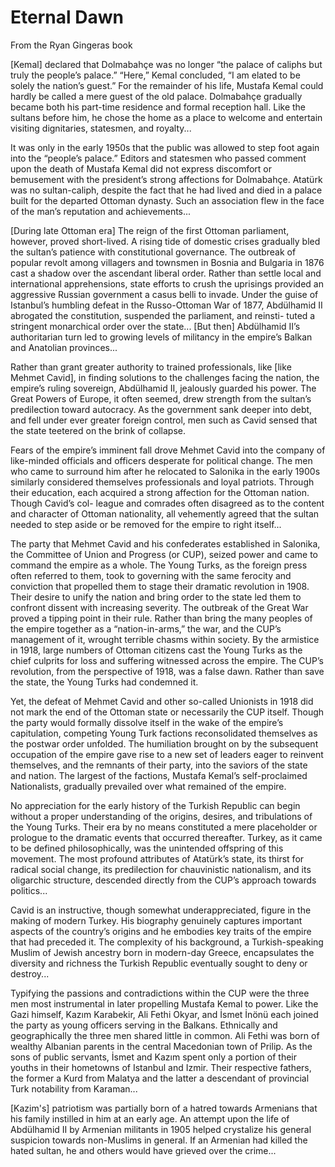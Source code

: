 # Eternal Dawn

From the Ryan Gingeras book

[Kemal] declared that Dolmabahçe was no longer “the palace of caliphs
but truly the people’s palace.” “Here,” Kemal concluded, “I am elated
to be solely the nation’s guest.” For the remainder of his life,
Mustafa Kemal could hardly be called a mere guest of the old
palace. Dolmabahçe gradually became both his part-time residence and
formal reception hall. Like the sultans before him, he chose the home
as a place to welcome and entertain visiting dignitaries, statesmen,
and royalty...

It was only in the early 1950s that the public was allowed to step
foot again into the “people’s palace.” Editors and statesmen who
passed comment upon the death of Mustafa Kemal did not express
discomfort or bemusement with the president’s strong affections for
Dolmabahçe. Atatürk was no sultan-caliph, despite the fact that he had
lived and died in a palace built for the departed Ottoman
dynasty. Such an association flew in the face of the man’s reputation
and achievements... 

[During late Ottoman era] The reign of the first Ottoman parliament,
however, proved short-lived. A rising tide of domestic crises
gradually bled the sultan’s patience with constitutional
governance. The outbreak of popular revolt among villagers and
townsmen in Bosnia and Bulgaria in 1876 cast a shadow over the
ascendant liberal order.  Rather than settle local and international
apprehensions, state efforts to crush the uprisings provided an
aggressive Russian government a casus belli to invade.  Under the
guise of Istanbul’s humbling defeat in the Russo-Ottoman War of 1877,
Abdülhamid II abrogated the constitution, suspended the parliament,
and reinsti- tuted a stringent monarchical order over the
state... [But then] Abdülhamid II’s authoritarian turn led to growing
levels of militancy in the empire’s Balkan and Anatolian provinces...

Rather than grant greater authority to trained professionals, like
[like Mehmet Cavid], in finding solutions to the challenges facing the
nation, the empire’s ruling sovereign, Abdülhamid II, jealously
guarded his power. The Great Powers of Europe, it often seemed, drew
strength from the sultan’s predilection toward autocracy. As the
government sank deeper into debt, and fell under ever greater foreign
control, men such as Cavid sensed that the state teetered on the brink
of collapse.

Fears of the empire’s imminent fall drove Mehmet Cavid into the
company of like-minded officials and officers desperate for political
change. The men who came to surround him after he relocated to
Salonika in the early 1900s similarly considered themselves
professionals and loyal patriots. Through their education, each
acquired a strong affection for the Ottoman nation. Though Cavid’s
col- league and comrades often disagreed as to the content and
character of Ottoman nationality, all vehemently agreed that the
sultan needed to step aside or be removed for the empire to right
itself...

The party that Mehmet Cavid and his confederates established in
Salonika, the Committee of Union and Progress (or CUP), seized power
and came to command the empire as a whole. The Young Turks, as the
foreign press often referred to them, took to governing with the same
ferocity and conviction that propelled them to stage their dramatic
revolution in 1908. Their desire to unify the nation and bring order
to the state led them to confront dissent with increasing severity.
The outbreak of the Great War proved a tipping point in their
rule. Rather than bring the many peoples of the empire together as a
“nation-in-arms,” the war, and the CUP’s management of it, wrought
terrible chasms within society. By the armistice in 1918, large
numbers of Ottoman citizens cast the Young Turks as the chief culprits
for loss and suffering witnessed across the empire. The CUP’s
revolution, from the perspective of 1918, was a false dawn. Rather
than save the state, the Young Turks had condemned it.

Yet, the defeat of Mehmet Cavid and other so-called Unionists in 1918
did not mark the end of the Ottoman state or necessarily the CUP
itself. Though the party would formally dissolve itself in the wake of
the empire’s capitulation, competing Young Turk factions
reconsolidated themselves as the postwar order unfolded.  The
humiliation brought on by the subsequent occupation of the empire gave
rise to a new set of leaders eager to reinvent themselves, and the
remnants of their party, into the saviors of the state and nation. The
largest of the factions, Mustafa Kemal’s self-proclaimed Nationalists,
gradually prevailed over what remained of the empire.

No appreciation for the early history of the Turkish Republic can
begin without a proper understanding of the origins, desires, and
tribulations of the Young Turks. Their era by no means constituted a
mere placeholder or prologue to the dramatic events that occurred
thereafter. Turkey, as it came to be defined philosophically, was the
unintended offspring of this movement. The most profound attributes of
Atatürk’s state, its thirst for radical social change, its
predilection for chauvinistic nationalism, and its oligarchic
structure, descended directly from the CUP’s approach towards
politics...

Cavid is an instructive, though somewhat underappreciated, figure in
the making of modern Turkey. His biography genuinely captures
important aspects of the country’s origins and he embodies key traits
of the empire that had preceded it. The complexity of his background,
a Turkish-speaking Muslim of Jewish ancestry born in modern-day
Greece, encapsulates the diversity and richness the Turkish Republic
eventually sought to deny or destroy...

<a name='cupethnic'/>

Typifying the passions and contradictions within the CUP were the
three men most instrumental in later propelling Mustafa Kemal to
power. Like the Gazi himself, Kazım Karabekir, Ali Fethi Okyar, and
İsmet İnönü each joined the party as young officers serving in the
Balkans. Ethnically and geographically the three men shared little in
common. Ali Fethi was born of wealthy Albanian parents in the central
Macedonian town of Prilip. As the sons of public servants, İsmet and
Kazım spent only a portion of their youths in their hometowns of
Istanbul and Izmir. Their respective fathers, the former a Kurd from
Malatya and the latter a descendant of provincial Turk notability from
Karaman...

[Kazim's] patriotism was partially born of a hatred towards Armenians
that his family instilled in him at an early age. An attempt upon the
life of Abdülhamid II by Armenian militants in 1905 helped crystalize
his general suspicion towards non-Muslims in general. If an Armenian
had killed the hated sultan, he and others would have grieved over the
crime...


